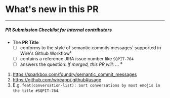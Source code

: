 # What's new in this PR


----
##### PR Submission Checklist for internal contributors

- The **PR Title**
  - [ ] conforms to the style of semantic commits messages¹ supported in Wire's Github Workflow²
  - [ ] contains a reference JIRA issue number like `SQPIT-764`
  - [ ] answers the question: _If merged, this PR will: ..._ ³

1. https://sparkbox.com/foundry/semantic_commit_messages
1. https://github.com/wireapp/.github#usage
1. E.g. `feat(conversation-list): Sort conversations by most emojis in the title #SQPIT-764`.
